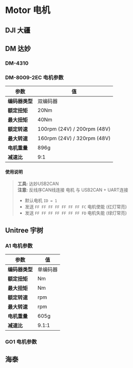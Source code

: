 # Motor 电机

## DJI 大疆

## DM 达妙

### DM-4310

### DM-8009-2EC 电机参数

| 参数           | 值                                      |
| -------------- | --------------------------------------- |
| **编码器类型**   | 双编码器                                  |
| **额定扭矩**   | 20Nm                                    |
| **最大扭矩**   | 40Nm                                    |
| **额定转速**   | 100rpm (24V) / 200rpm (48V)             |
| **最大转速**   | 160rpm (24V) / 320rpm (48V)             |
| **电机重量**   | 896g                                    |
| **减速比**     | 9:1                                     |

#### 使用说明

> **工具:** 达妙USB2CAN  
> **注意:** 反线序CAN线连接 电机 与 USB2CAN + UART连接  
> 
> - 默认电机 `ID = 1`
> - 发送 `FF FF FF FF FF FF FF FC` 电机使能 (红灯常亮)  
> - 发送 `FF FF FF FF FF FF FF FD` 电机失能 (绿灯常亮)  



## Unitree 宇树

### A1 电机参数
| 参数           | 值                                      |
| -------------- | --------------------------------------- |
| **编码器类型**  | 单编码器                                |
| **额定扭矩**   | Nm                                      |
| **最大扭矩**   | Nm                                      |
| **额定转速**   | rpm                                     |
| **最大转速**   | rpm                                     |
| **电机重量**   | 605g                                    |
| **减速比**     | 9.1:1                                   |

### GO1 电机参数

## 海泰